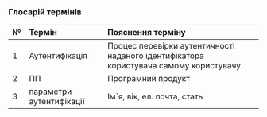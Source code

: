### Глосарій термінів

|№     |Термін   |Пояснення терміну |
|:-    |:-       |:-                |
|1|Аутентифікація|Процес перевірки аутентичності наданого ідентифікатора користувача самому користувачу|
|2|ПП|Програмний продукт|
|3|параметри аутентифікації|Ім`я, вік, ел. почта, стать|
